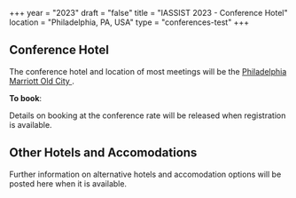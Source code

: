+++
year = "2023"
draft = "false"
title = "IASSIST 2023 - Conference Hotel"
location = "Philadelphia, PA, USA"
type = "conferences-test"
+++

## Conference Hotel

The conference hotel and location of most meetings will be the [Philadelphia Marriott Old City <i class="fas fa-external-link-alt"></i>](https://www.marriott.com/en-us/hotels/phlmo-philadelphia-marriott-old-city/overview/).

**To book**:

Details on booking at the conference rate will be released when registration is available.

## Other Hotels and Accomodations

Further information on alternative hotels and accomodation options will be posted here when it is available.


